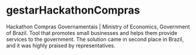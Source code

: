 # gestarHackathonCompras

Hackathon Compras Governamentais | Ministry of Economics, Government of Brazil. Tool that promotes small businesses and helps them provide services to the government. The solution came in second place in Brazil, and it was highly praised by representatives.
